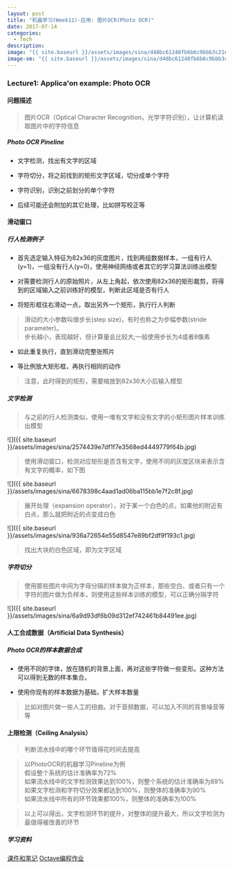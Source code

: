 ```yaml
---
layout: post
title: "机器学习(Week11)-应用: 图片OCR(Photo OCR)"
date: 2017-07-14
categories:
  - Tech
description: 
image: "{{ site.baseurl }}/assets/images/sina/d48bc61248fb6b6c9bbb3c21e5ea4c07.jpg"
image-sm: "{{ site.baseurl }}/assets/images/sina/d48bc61248fb6b6c9bbb3c21e5ea4c07.jpg"
---
```

<script type="text/javascript" async
  src="https://cdnjs.cloudflare.com/ajax/libs/mathjax/2.7.1/MathJax.js?config=TeX-MML-AM_CHTML">
</script>

### Lecture1: Applica'on example: Photo OCR

#### 问题描述

> 图片OCR（Optical Character Recognition，光学字符识别），让计算机读取图片中的字符信息<br/>

##### Photo OCR Pineline

* 文字检测，找出有文字的区域

* 字符切分，将之前找到的矩形文字区域，切分成单个字符

* 字符识别，识别之前划分的单个字符

* 后续可能还会附加的其它处理，比如拼写校正等

#### 滑动窗口

##### 行人检测例子

* 首先选定输入特征为82x36的灰度图片，找到两组数据样本，一组有行人(y=1)，一组没有行人(y=0)，使用神经网络或者其它的学习算法训练出模型

* 对需要检测行人的原始照片，从左上角起，依次使用82x36的矩形裁剪，将得到的区域输入之前训练好的模型，判断此区域是否有行人

* 将矩形框往右滑动一点，取出另外一个矩形，执行行人判断

> 滑动的大小参数叫做步长(step size)，有时也称之为步幅参数(stride parameter)。<br/>
> 步长越小，表现越好，但计算量会比较大;一般使用步长为4或者8像素

* 如此重复执行，直到滑动完整张照片

* 等比例放大矩形框，再执行相同的动作

> 注意，此时得到的矩形，需要缩放到82x36大小后输入模型

##### 文字检测

> 与之前的行人检测类似，使用一堆有文字和没有文字的小矩形图片样本训练出模型<br/>

![]({{ site.baseurl }}/assets/images/sina/2574439e7df1f7e3568ed4449779f64b.jpg)

> 使用滑动窗口，检测对应矩形是否含有文字，使用不同的灰度区块来表示含有文字的概率，如下图<br/>

![]({{ site.baseurl }}/assets/images/sina/6678398c4aad1ad06ba115bb1e7f2c8f.jpg)

> 展开处理（expansion operator），对于某一个白色的点，如果他的附近有白点，那么就把附近的点变成白色<br/>

![]({{ site.baseurl }}/assets/images/sina/936a72654e55d8547e89bf2df9f193c1.jpg)

> 找出大块的白色区域，即为文字区域

##### 字符切分

> 使用那些图片中间为字母分隔的样本做为正样本，那些空白、或者只有一个字符的图片做为负样本，则使用这些样本训练的模型，可以正确分隔字符

![]({{ site.baseurl }}/assets/images/sina/6a9d93df6b09d312ef742461b84491ee.jpg)


#### 人工合成数据（Artificial Data Synthesis）

##### Photo OCR的样本数据合成

* 使用不同的字体，放在随机的背景上面，再对这些字符做一些变形。这种方法可以得到无数的样本集合。

* 使用你现有的样本数据为基础，扩大样本数量

> 比如对图片做一些人工的扭曲。对于音频数据，可以加入不同的背景噪音等等

#### 上限检测（Ceiling Analysis）

> 判断流水线中的哪个环节值得花时间去提高

> 以PhotoOCR的机器学习Pineline为例<br/>
> 假设整个系统的估计准确率为72%<br/>
> 如果流水线中的文字检测效果达到100%，则整个系统的估计准确率为89%<br/>
> 如果文字检测和字符切分效果都达到100%，则整体的准确率为90%<br/>
> 如果流水线中所有的环节效果都100%，则整体的准确率为100%

> 以上可以得出，文字检测环节的提升，对整体的提升最大，所以文字检测为最值得被改善的环节

##### 学习资料

[课件和笔记](http://pan.baidu.com/s/1hsGETb2)
[Octave编程作业](https://github.com/xiaochai/ml_assignment)

